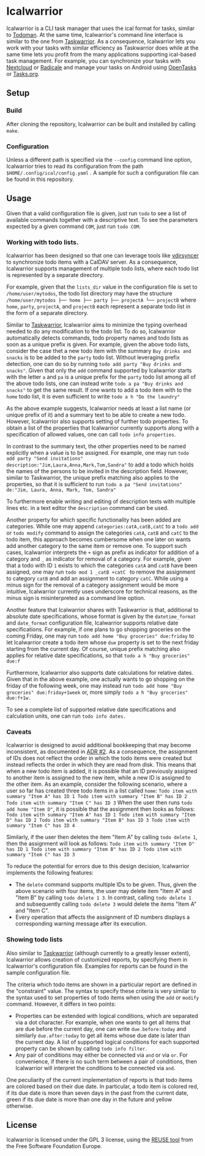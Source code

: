 <!--
SPDX-FileCopyrightText: 2022 Martin Byrenheid <martin@byrenheid.net>

SPDX-License-Identifier: GPL-3.0-or-later
-->

# Icalwarrior

Icalwarrior is a CLI task manager that uses the ical format for tasks, similar to [Todoman](https://github.com/pimutils/todoman). At the same time, Icalwarrior's command line interface is similar to the one from [Taskwarrior](https://taskwarrior.org/). As a consequence, Icalwarrior lets you work with your tasks with similar efficiency as Taskwarrior does while at the same time lets you profit from the many applications supporting ical-based task management. For example, you can synchronize your tasks with [Nextcloud](nextcloud.com) or [Radicale](https://radicale.org/) and manage your tasks on Android using [OpenTasks](https://opentasks.app/) or [Tasks.org](https://tasks.org/).

## Setup

### Build

After cloning the repository, Icalwarrior can be built and installed by calling `make`.

### Configuration

Unless a different path is specified via the `--config` command line option, Icalwarrior tries to read its configuration from the path
``
$HOME/.config/ical/config.yaml
``
. A sample for such a configuration file can be found in this repository.

## Usage

Given that a valid configuration file is given, just run `todo` to see a list of available commands together with a descriptive text.
To see the parameters expected by a given command `COM`, just run `todo COM`.

### Working with todo lists. 

Icalwarrior has been designed so that one can leverage tools like [vdirsyncer](https://github.com/pimutils/vdirsyncer) to synchronize todo items with a CalDAV server.
As a consequence, Icalwarrior supports management of multiple todo lists, where each todo list is represented by a separate directory. 

For example, given that the `lists_dir` value in the configuration file is set to `/home/user/mytodos`, the todo list directory may have the structure
``
/home/user/mytodos
├── home
├── party
├── projectA
└── projectB
``
where `home`, `party`, `projectA`, and `projectB` each represent a separate todo list in the form of a separate directory.

Similar to [Taskwarrior](https://taskwarrior.org/), Icalwarrior aims to minimize the typing overhead needed to do any modification to the todo list. To do so, Icalwarrior automatically detects commands, todo property names and todo lists as soon as a unique prefix is given.
For example, given the above todo lists, consider the case thet a new todo item with the summary `Buy drinks and snacks` is to be added to the `party` todo list. Without leveraging prefix detection, one can do so by running
``
todo add party "Buy drinks and snacks"
``.
Given that only the `add` command supported by Icalwarrior starts with the letter `a` and `pa` is a unique prefix for the `party` todo list among all of the above todo lists, one can instead write
``
todo a pa "Buy drinks and snacks"
``
to get the same result. If one wants to add a todo item with to the `home` todo list, it is even sufficient to write
``
todo a h "Do the laundry"
``

As the above example suggests, Icalwarrior needs at least a list name (or unique prefix of it) and a summary text to be able to create a new todo. However, Icalwarrior also supports setting of further todo properties. To obtain a list of the properties that Icalwarrior currently supports along with a specification of allowed values, one can call 
``
todo info properties
``.

In contrast to the summary text, the other properties need to be named explicitly when a value is to be assigned. For example, one may run
``
todo add party "Send invitations" description:"Jim,Laura,Anna,Mark,Tom,Sandra"
``
to add a todo which holds the names of the persons to be invited in the description field. However, similar to Taskwarrior, the unique prefix matching also applies to the properties, so that it is sufficient to run
``
todo a pa "Send invitations" de:"Jim, Laura, Anna, Mark, Tom, Sandra"
``

To furthermore enable writing and editing of description texts with multiple lines etc. in a text editor the `description` command can be used.

Another property for which specific functionality has been added are categories. While one may append `categories:catA,catB,catC` to a `todo add` or `todo modify` command to assign the categories `catA`, `catB` and `catC` to the todo item, this approach becomes cumbersome when one later on wants add another category to the same item or remove one. To support such cases, Icalwarrior interprets the `+` sign as prefix as indicator for addition of a category and `_` as indicator for removal of a category. For example, given that a todo with ID `1` exists to which the categories `catA` and `catB` have been assigned, one may run
``
todo mod 1 _catB +catC 
``
to remove the assignment to category `catB` and add an assignment to category `catC`. While using a minus sign for the removal of a category assignment would be more intuitive, Icalwarrior currently uses underscore for technical reasons, as the minus sign is misinterpreted as a command line option.

Another feature that Icalwarrior shares with Taskwarrior is that, additional to absolute date specifications, whose format is given by the `datetime_format` and `date_format` configuration file, Icalwarrior supports relative date specifications.
For example, if one plans to go shopping groceries on the coming Friday, one may run
``
todo add home "Buy groceries" due:friday
``
to let Icalwarrior create a todo item whose `due` property is set to the next friday starting from the current day.
Of course, unique prefix matching also applies for relative date specifications, so that
``
todo a h "Buy groceries" due:f
``

Furthermore, Icalwarrior also supports date calculations for relative dates. Given that in the above example, one actually wants to go shopping on the friday of the following week, one may instead run
``
todo add home "Buy groceries" due:friday+1week
``
or, more simply
``
todo a h "Buy groceries" due:f+1w.
``

To see a complete list of supported relative date specifications and calculation units, one can run
``
todo info dates.
``

### Caveats

Icalwarrior is designed to avoid additional bookkeeping that may become inconsistent, as documented in [ADR #2](doc/design/0002-enumerate-todo-items-anew-each-time-the-program-is-called.md). As a consequence, the assignment of IDs does not reflect the order in which the todo items were created but instead reflects the order in which they are read from disk. This means that when a new todo item is added, it is possible that an ID previously assigned to another item is assigned to the new item, while a new ID is assigned to the other item. As an example, consider the following scenario, where a user so far has created three todo items in a list called `home`:
``
Todo item with summary "Item A" has ID 1
Todo item with summary "Item B" has ID 2
Todo item with summary "Item C" has ID 3
``
When the user then runs `todo add home "Item D"`, it is possible that the assignment then looks as follows:
``
Todo item with summary "Item A" has ID 1
Todo item with summary "Item D" has ID 2
Todo item with summary "Item B" has ID 3
Todo item with summary "Item C" has ID 4
``

Similarly, if the user then deletes the item "Item A" by calling `todo delete 1`, then the assignment will look as follows:
``
Todo item with summary "Item D" has ID 1
Todo item with summary "Item B" has ID 2
Todo item with summary "Item C" has ID 3
``

To reduce the potential for errors due to this design decision, Icalwarrior implements the following features:
- The `delete` command supports multiple IDs to be given. Thus, given the above scenario with four items, the user may delete item "Item A" and "Item B" by calling `todo delete 1 3`. In contrast, calling `todo delete 1` and subsequently calling `todo delete 3` would delete the items "Item A" and "Item C".
- Every operation that affects the assignment of ID numbers displays a corresponding warning message after its execution.

### Showing todo lists

Also similar to [Taskwarrior](https://taskwarrior.org/) (although currently to a greatly lesser extent), Icalwarrior allows creation of customized reports, by specifying them in Icalwarrior's configuration file.
Examples for reports can be found in the sample configuration file.

The criteria which todo items are shown in a particular report are defined in the "constraint" value. The syntax to specify these criteria is very similar to the syntax used to set properties of todo items when using the `add` or `modify` command. However, it differs in two points:

- Properties can be extended with logical conditions, which are separated via a dot character. For example, when one wants to get all items that are due before the current day, one can write `due.before:today` and similarly `due.after:today` to get all items whose due date is later than the current day. A list of supported logical conditions for each supported property can be shown by calling `todo info filter`.
- Any pair of conditions may either be connected via `and` or via `or`. For convenience, if there is no such term between a pair of conditions, then Icalwarrior will interpret the conditions to be connected via `and`.

One peculiarity of the current implementation of reports is that todo items are colored based on their due date. In particular, a todo item is colored red, if its due date is more than seven days in the past from the current date, green if its due date is more than one day in the future and yellow otherwise.

## License

Icalwarrior is licensed under the GPL 3 license, using the [REUSE tool](https://reuse.software/) from the Free Software Foundation Europe.
